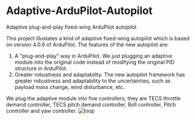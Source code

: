 # Adaptive-ArduPilot-Autopilot
Adaptive plug-and-play fixed-wing ArduPilot autopilot

This project illustates a kind of adaptive fixed-wing autopilot which is based on version 4.0.6 of ArduPilot. The features of the new autopilot are:
1. A "plug-and-play" way in ArduPilot. We just plugging an adaptive module into the original code instead of modifying the original PID structure in ArduPilot.
2. Greater robustness and adaptability. The new autopilot framework has greater robustness and adaptability to the uncertainties, such as payload mass change, wind disturbance, etc..

We plug the adaptive module into five controllers, they are TECS throttle demand controller, TECS pitch demand controller, Roll controller, Pitch controller and yaw controller.
![loop](./Adaptive-ArduPilot-Autopilot/loop.jpg)
